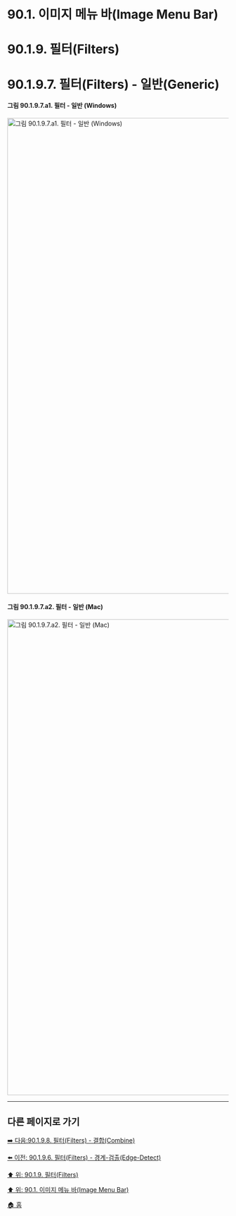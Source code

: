 # 90.1. 이미지 메뉴 바(Image Menu Bar)
# 90.1.9. 필터(Filters)
# 90.1.9.7. 필터(Filters) - 일반(Generic)

#### 그림 90.1.9.7.a1. 필터 - 일반 (Windows)
<img width="1080" alt="그림 90.1.9.7.a1. 필터 - 일반 (Windows)" environment="Windows 10 GIMP 2.10.36" src="https://github.com/wonder13662/gimp/assets/15767104/24b42ff3-b811-4895-9a65-d52e48c0c962">

#### 그림 90.1.9.7.a2. 필터 - 일반 (Mac)
<img width="1080" alt="그림 90.1.9.7.a2. 필터 - 일반 (Mac)" environment="MacOS:Sonoma 14.2.1 GIMP 2.10.36" src="https://github.com/wonder13662/gimp/assets/15767104/72d311c0-a313-44ce-ab19-36d85f527bef">

***

## 다른 페이지로 가기

[➡️ 다음:90.1.9.8. 필터(Filters) - 결합(Combine)](./90-01-09-filtersx-08-combine.md)

[⬅️ 이전: 90.1.9.6. 필터(Filters) - 경계-검출(Edge-Detect)](./90-01-09-filtersx-06-edge_detect.md)

[⬆️ 위: 90.1.9. 필터(Filters)](./90-01-09-filters.md)

[⬆️ 위: 90.1. 이미지 메뉴 바(Image Menu Bar)](./90-01-00-image-menu-bar.md)

[🏠 홈](./00-home.md)

